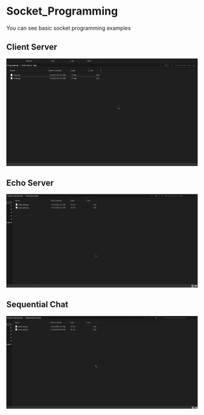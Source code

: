 # Socket_Programming
You can see basic socket programming examples

## Client Server 
![](https://raw.githubusercontent.com/fbasatemur/Socket_Programming/main/tutorials/client_server.gif)

## Echo Server 
![](https://raw.githubusercontent.com/fbasatemur/Socket_Programming/main/tutorials/echo_server.gif)

## Sequential Chat 
![](https://raw.githubusercontent.com/fbasatemur/Socket_Programming/main/tutorials/chat.gif)
